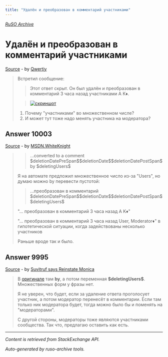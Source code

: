```yaml
---
title: "Удалён и преобразован в комментарий участниками"
---
```

<p><i><a href="https://github.com/MSDN-WhiteKnight/ruso-archive/">RuSO Archive</a></i></p>
<h1>Удалён и преобразован в комментарий участниками</h1>
<p><a href="https://ru.meta.stackoverflow.com/questions/9991/%d0%a3%d0%b4%d0%b0%d0%bb%d1%91%d0%bd-%d0%b8-%d0%bf%d1%80%d0%b5%d0%be%d0%b1%d1%80%d0%b0%d0%b7%d0%be%d0%b2%d0%b0%d0%bd-%d0%b2-%d0%ba%d0%be%d0%bc%d0%bc%d0%b5%d0%bd%d1%82%d0%b0%d1%80%d0%b8%d0%b9-%d1%83%d1%87%d0%b0%d1%81%d1%82%d0%bd%d0%b8%d0%ba%d0%b0%d0%bc%d0%b8">Source</a> - by <a href="https://ru.meta.stackoverflow.com/users/178988/qwertiy">Qwertiy</a></p>
<blockquote>
<p>Встретил сообщение:</p>

<blockquote>
  <p>Этот ответ скрыт. Он был удалён и преобразован в комментарий 3 часа назад участниками A K♦.</p>
</blockquote>



<blockquote>
  <p><a href="https://i.stack.imgur.com/MrnQg.png" rel="nofollow noreferrer"><img src="https://i.stack.imgur.com/MrnQg.png" alt="скриншот"></a></p>
</blockquote>

<ol>
<li>Почему "участниками" во множественном числе?</li>
<li>И может тут тоже надо менять участника на модератора?</li>
</ol>

</blockquote>
<h2>Answer 10003</h2>
<p><a href="https://ru.meta.stackoverflow.com/a/10003/">Source</a> - by <a href="https://ru.meta.stackoverflow.com/users/240512/msdn-whiteknight">MSDN.WhiteKnight</a></p>
<blockquote>
<blockquote>
  <p>...converted to a comment $deletionDatePreSpan$$deletionDate$$deletionDatePostSpan$ by $deletingUsers$</p>
</blockquote>

<p>Я на автомате предложил множественное число из-за "Users", но думаю можно by перевести пустотой:</p>

<blockquote>
  <p>...преобразован в комментарий $deletionDatePreSpan$$deletionDate$$deletionDatePostSpan$  $deletingUsers$</p>
</blockquote>

<p>"... преобразован в комментарий 3 часа назад A K♦" </p>

<p>"... преобразован в комментарий 3 часа назад User, Moderator♦" в гипотетической ситуации, когда задействованы несколько участников</p>

<p>Раньше вроде так и было.</p>

</blockquote>
<h2>Answer 9995</h2>
<p><a href="https://ru.meta.stackoverflow.com/a/9995/">Source</a> - by <a href="https://ru.meta.stackoverflow.com/users/15479/suvitruf-says-reinstate-monica">Suvitruf says Reinstate Monica</a></p>
<blockquote>
<p>В <a href="https://ru.traducir.win/strings/13861" rel="nofollow noreferrer">оригинале</a> там <strong>by</strong>, а потом переменная <strong>$deletingUsers$</strong>. Множественных форм у фразы нет.</p>

<p>Я не уверен, что будет, если за удаление ответа проголосует участник, а потом модератор перенесёт в комментарии. Если там только ник модератора будет, тогда можно было бы и поменять на "модераторами".</p>

<p>С другой стороны, модераторы тоже являются участниками сообщества. Так что, предлагаю оставить как есть. </p>

</blockquote>
<hr/>
<p><i>Content is retrieved from StackExchange API. </i></p>
<p><i>Auto-generated by ruso-archive tools. </i></p>
